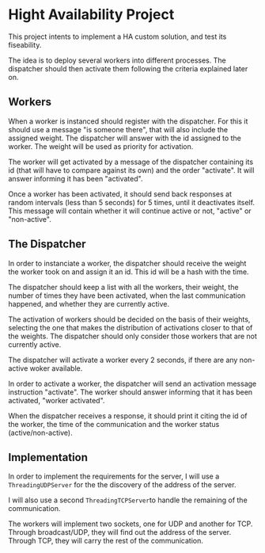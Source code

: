 # Hight Availability Project

This project intents to implement a HA custom solution, and test its fiseability.

The idea is to deploy several workers into different processes. The dispatcher should then activate them following the criteria explained later on.

## Workers

When a worker is instanced should register with the dispatcher. For this it should use a message "is someone there", that will also include the assigned weight. The dispatcher will answer with the id assigned to the worker. The weight will be used as priority for activation.

The worker will get activated by a message of the dispatcher containing its id (that will have to compare against its own) and the order "activate". It will answer informing it has been "activated".

Once a worker has been activated, it should send back responses at random intervals (less than 5 seconds) for 5 times, until it deactivates itself. This message will contain whether it will continue active or not, "active" or "non-active".

## The Dispatcher

In order to instanciate a worker, the dispatcher should receive the weight the worker took on and assign it an id. This id will be a hash with the time.

The dispatcher should keep a list with all the workers, their weight, the number of times they have been activated, when the last communication happened, and whether they are currently active.

The activation of workers should be decided on the basis of their weights, selecting the one that makes the distribution of activations closer to that of the weights. The dispatcher should only consider those workers that are not currently active.

The dispatcher will activate a worker every 2 seconds, if there are any non-active woker available.

In order to activate a worker, the dispatcher will send an activation message instruction "activate". The worker should answer informing that it has been activated, "worker activated".

When the dispatcher receives a response, it should print it citing the id of the worker, the time of the communication and the worker status (active/non-active).

## Implementation

In order to implement the requirements for the server, I will use a `ThreadingUDPServer` for the the discovery of the address of the server.

I will also use a second `ThreadingTCPServer`to handle the remaining of the communication.

The workers will implement two sockets, one for UDP and another for TCP. Through broadcast/UDP, they will find out the address of the server. Through TCP, they will carry the rest of the communication.

